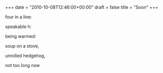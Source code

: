 +++
date = "2010-10-08T12:46:00+00:00"
draft = false
title = "Soon"
+++
<p>four in a line:</p>&#13;
<p>speakable h:</p>&#13;
<p>being warmed:</p>&#13;
<p>soup on a stove,</p>&#13;
<p>unrolled hedgehog,</p>&#13;
<p>not too long now</p> 
